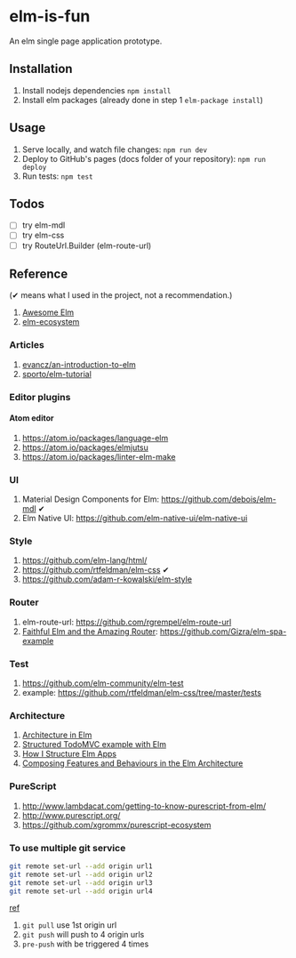# elm-is-fun

An elm single page application prototype.

## Installation

1. Install nodejs dependencies `npm install`
2. Install elm packages (already done in step 1 `elm-package install`)

## Usage

1. Serve locally, and watch file changes: `npm run dev`
2. Deploy to GitHub's pages (docs folder of your repository): `npm run deploy`
3. Run tests: `npm test`

## Todos

- [ ] try elm-mdl
- [ ] try elm-css
- [ ] try RouteUrl.Builder (elm-route-url)

## Reference

(✔ means what I used in the project, not a recommendation.)

1. [Awesome Elm](https://github.com/isRuslan/awesome-elm)
2. [elm-ecosystem](https://github.com/xgrommx/elm-ecosystem)

### Articles

1. [evancz/an-introduction-to-elm](https://guide.elm-lang.org/)
2. [sporto/elm-tutorial](https://www.elm-tutorial.org/en/)

### Editor plugins

#### Atom editor

1. <https://atom.io/packages/language-elm>
2. <https://atom.io/packages/elmjutsu>
3. <https://atom.io/packages/linter-elm-make>

### UI

1. Material Design Components for Elm: <https://github.com/debois/elm-mdl> ✔
2. Elm Native UI: <https://github.com/elm-native-ui/elm-native-ui>

### Style

1. <https://github.com/elm-lang/html/>
2. <https://github.com/rtfeldman/elm-css> ✔
3. <https://github.com/adam-r-kowalski/elm-style>

### Router

1. elm-route-url: <https://github.com/rgrempel/elm-route-url>
2. [Faithful Elm and the Amazing Router](http://www.gizra.com/content/faithful-elm-amazing-router/): <https://github.com/Gizra/elm-spa-example>

### Test

1. <https://github.com/elm-community/elm-test>
2. example: <https://github.com/rtfeldman/elm-css/tree/master/tests>

### Architecture

1. [Architecture in Elm](https://gist.github.com/evancz/2b2ba366cae1887fe621)
2. [Structured TodoMVC example with Elm](https://medium.com/@_rchaves_/structured-todomvc-example-with-elm-a68d87cd38da)
3. [How I Structure Elm Apps](http://blog.jenkster.com/2016/04/how-i-structure-elm-apps.html)
4. [Composing Features and Behaviours in the Elm Architecture](https://github.com/foxdonut/adventures-reactive-web-dev/tree/master/client-elm)

### PureScript

1. <http://www.lambdacat.com/getting-to-know-purescript-from-elm/>
2. <http://www.purescript.org/>
3. <https://github.com/xgrommx/purescript-ecosystem>

### To use multiple git service

```bash
git remote set-url --add origin url1
git remote set-url --add origin url2
git remote set-url --add origin url3
git remote set-url --add origin url4
```

[ref](https://www.reddit.com/r/programming/comments/44hque/github_is_undergoing_a_fullblown_overhaul_as/czqy5fj)

1. `git pull` use 1st origin url
2. `git push` will push to 4 origin urls
3. `pre-push` with be triggered 4 times
